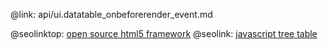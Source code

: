 @link: api/ui.datatable_onbeforerender_event.md

@seolinktop: [open source html5 framework](https://webix.com)
@seolink: [javascript tree table](https://webix.com/widget/treetable/)